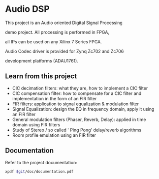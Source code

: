 # Audio DSP

This project is an Audio oriented Digital Signal Processing

demo project. All processing is performed in FPGA,

all IPs can be used on any Xilinx 7 Series FPGA.

Audio Codec driver is provided for Zynq Zc702 and Zc706 

development platforms (ADAU1761).

## Learn from this project

+ CIC decimation filters: what they are, how to implement a CIC filter
+ CIC compensation filter: how to compensate for a CIC filter and implementation in the form of an FIR filter 
+ FIR filters: application to signal equalization & modulation filter
+ Signal Equalization: design the EQ in frequency domain, apply it using an FIR filter
+ General modulation filters (Phaser, Reverb, Delay): applied in time domain using FIR filters
+ Study of Stereo / so called ' Ping Pong' delay/reverb algorithms 
+ Room profile emulation using an FIR filter

## Documentation

Refer to the project documentation:

```bash
xpdf $git/doc/documentation.pdf
```

